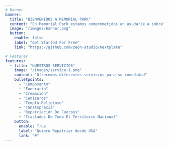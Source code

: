 ```yaml
---
# Banner
banner:
  title: "BIENVENIDOS A MEMORIAL PARK"
  content: "En Memorial Park estamos comprometidos en ayudarle a sobrellevar este difícil momento de la vida. Deseamos brindarle la tranquilidad que usted necesita para despedir a sus seres queridos mientras nosotros nos encargamos de todo por usted."
  image: "/images/banner.png"
  button:
    enable: false
    label: "Get Started For Free"
    link: "https://github.com/zeon-studio/nextplate"

# Features
features:
  - title: "NUESTROS SERVICIOS"
    image: "/images/service-1.png"
    content: "Ofrecemos diferentes servicios para su comodidad"
    bulletpoints:
      - "Camposanto"
      - "Funeraria"
      - "Cremación"
      - "Cenízaros"
      - "Templo Religioso"
      - "Tanatopraxia"
      - "Repatriación De Cuerpos"
      - "Traslados De Todo El Territorio Nacional"
    button:
      enable: True
      label: "Quiero Repatriar desde USA"
      link: "#"
---
```

